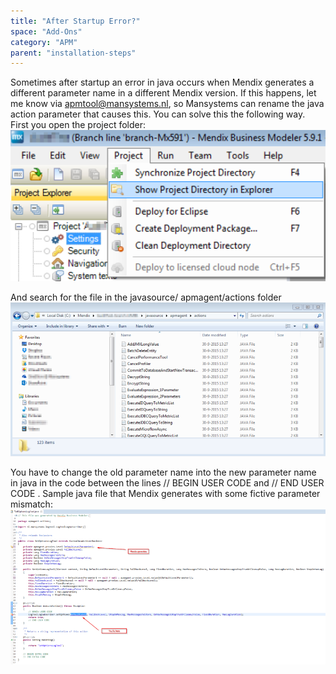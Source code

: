 ```yaml
---
title: "After Startup Error?"
space: "Add-Ons"
category: "APM"
parent: "installation-steps"
---
```

Sometimes after startup an error in java occurs when Mendix generates a different parameter name in a different Mendix version. If this happens, let me know via apmtool@mansystems.nl, so Mansystems can rename the java action parameter that causes this.
You can solve this the following way. First you open the project folder:
![](attachments/After_Startup_Error/Show_Project_Dir.png)

And search for the file in the javasource/ apmagent/actions folder
![](attachments/After_Startup_Error/Explorer_Actions_Folder.png)

You have to change the old parameter name into the new parameter name in java in the code between the lines
// BEGIN USER CODE
and
// END USER CODE
.
Sample java file that Mendix generates with some fictive parameter mismatch:
![](attachments/After_Startup_Error/Action_Java_Source.png)
